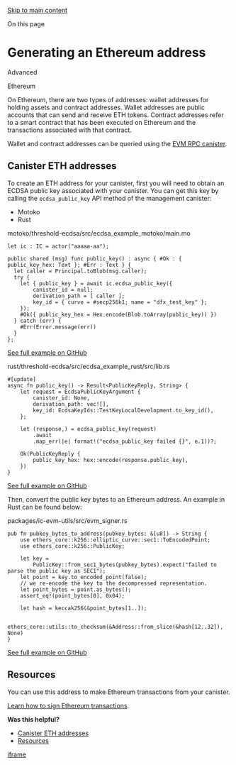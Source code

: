 [Skip to main content](https://internetcomputer.org/docs/building-apps/chain-fusion/ethereum/using-eth/generating-addresses#__docusaurus_skipToContent_fallback)

On this page

# Generating an Ethereum address

Advanced

Ethereum

On Ethereum, there are two types of addresses: wallet addresses for holding assets and contract addresses. Wallet addresses are public accounts that can send and receive ETH tokens. Contract addresses refer to a smart contract that has been executed on Ethereum and the transactions associated with that contract.

Wallet and contract addresses can be queried using the [EVM RPC canister](https://internetcomputer.org/docs/building-apps/chain-fusion/ethereum/evm-rpc/evm-rpc-canister).

## Canister ETH addresses [​](https://internetcomputer.org/docs/building-apps/chain-fusion/ethereum/using-eth/generating-addresses\#canister-eth-addresses "Direct link to Canister ETH addresses")

To create an ETH address for your canister, first you will need to obtain an ECDSA public key associated with your canister. You can get this key by calling the `ecdsa_public_key` API method of the management canister:

- Motoko
- Rust

motoko/threshold-ecdsa/src/ecdsa\_example\_motoko/main.mo

```codeBlockLines_e6Vv
let ic : IC = actor("aaaaa-aa");

public shared (msg) func public_key() : async { #Ok : { public_key_hex: Text }; #Err : Text } {
  let caller = Principal.toBlob(msg.caller);
  try {
    let { public_key } = await ic.ecdsa_public_key({
        canister_id = null;
        derivation_path = [ caller ];
        key_id = { curve = #secp256k1; name = "dfx_test_key" };
    });
    #Ok({ public_key_hex = Hex.encode(Blob.toArray(public_key)) })
  } catch (err) {
    #Err(Error.message(err))
  }
};

```

[See full example on GitHub](https://github.com/dfinity/examples/blob/master/motoko/threshold-ecdsa/src/ecdsa_example_motoko/main.mo#L24-L38)

rust/threshold-ecdsa/src/ecdsa\_example\_rust/src/lib.rs

```codeBlockLines_e6Vv
#[update]
async fn public_key() -> Result<PublicKeyReply, String> {
    let request = EcdsaPublicKeyArgument {
        canister_id: None,
        derivation_path: vec![],
        key_id: EcdsaKeyIds::TestKeyLocalDevelopment.to_key_id(),
    };

    let (response,) = ecdsa_public_key(request)
        .await
        .map_err(|e| format!("ecdsa_public_key failed {}", e.1))?;

    Ok(PublicKeyReply {
        public_key_hex: hex::encode(response.public_key),
    })
}

```

[See full example on GitHub](https://github.com/dfinity/examples/blob/master/rust/threshold-ecdsa/src/ecdsa_example_rust/src/lib.rs#L26-L41)

Then, convert the public key bytes to an Ethereum address. An example in Rust can be found below:

packages/ic-evm-utils/src/evm\_signer.rs

```codeBlockLines_e6Vv
pub fn pubkey_bytes_to_address(pubkey_bytes: &[u8]) -> String {
    use ethers_core::k256::elliptic_curve::sec1::ToEncodedPoint;
    use ethers_core::k256::PublicKey;

    let key =
        PublicKey::from_sec1_bytes(pubkey_bytes).expect("failed to parse the public key as SEC1");
    let point = key.to_encoded_point(false);
    // we re-encode the key to the decompressed representation.
    let point_bytes = point.as_bytes();
    assert_eq!(point_bytes[0], 0x04);

    let hash = keccak256(&point_bytes[1..]);

    ethers_core::utils::to_checksum(&Address::from_slice(&hash[12..32]), None)
}

```

[See full example on GitHub](https://github.com/letmejustputthishere/icp-evm-coprocessor-starter/blob/main/packages/ic-evm-utils/src/evm_signer.rs#L105-L119)

## Resources [​](https://internetcomputer.org/docs/building-apps/chain-fusion/ethereum/using-eth/generating-addresses\#resources "Direct link to Resources")

You can use this address to make Ethereum transactions from your canister.

[Learn how to sign Ethereum transactions](https://internetcomputer.org/docs/building-apps/chain-fusion/ethereum/using-eth/signing-transactions).

**Was this helpful?**

- [Canister ETH addresses](https://internetcomputer.org/docs/building-apps/chain-fusion/ethereum/using-eth/generating-addresses#canister-eth-addresses)
- [Resources](https://internetcomputer.org/docs/building-apps/chain-fusion/ethereum/using-eth/generating-addresses#resources)

[iframe](https://www.google.com/recaptcha/enterprise/anchor?ar=1&k=6Lck4YwlAAAAAEIE1hR--varWp0qu9F-8-emQn2v&co=aHR0cHM6Ly9pbnRlcm5ldGNvbXB1dGVyLm9yZzo0NDM.&hl=en&v=w0_qmZVSdobukXrBwYd9dTF7&size=invisible&cb=mmmyy8w1gwpe)